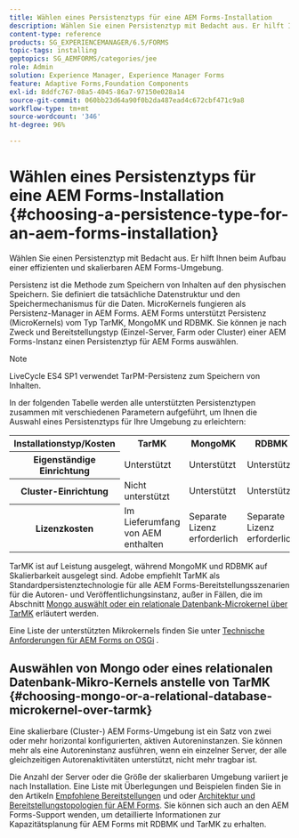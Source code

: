 ```yaml
---
title: Wählen eines Persistenztyps für eine AEM Forms-Installation
description: Wählen Sie einen Persistenztyp mit Bedacht aus. Er hilft Ihnen beim Aufbau einer effizienten und skalierbaren AEM Forms-Umgebung.
content-type: reference
products: SG_EXPERIENCEMANAGER/6.5/FORMS
topic-tags: installing
geptopics: SG_AEMFORMS/categories/jee
role: Admin
solution: Experience Manager, Experience Manager Forms
feature: Adaptive Forms,Foundation Components
exl-id: 8ddfc767-08a5-4045-86a7-97150e028a14
source-git-commit: 060bb23d64a90f0b2da487ead4c672cbf471c9a8
workflow-type: tm+mt
source-wordcount: '346'
ht-degree: 96%

---
```


# Wählen eines Persistenztyps für eine AEM Forms-Installation {#choosing-a-persistence-type-for-an-aem-forms-installation}

Wählen Sie einen Persistenztyp mit Bedacht aus. Er hilft Ihnen beim Aufbau einer effizienten und skalierbaren AEM Forms-Umgebung.

Persistenz ist die Methode zum Speichern von Inhalten auf den physischen Speichern. Sie definiert die tatsächliche Datenstruktur und den Speichermechanismus für die Daten. MicroKernels fungieren als Persistenz-Manager in AEM Forms. AEM Forms unterstützt Persistenz (MicroKernels) vom Typ TarMK, MongoMK und RDBMK. Sie können je nach Zweck und Bereitstellungstyp (Einzel-Server, Farm oder Cluster) einer AEM Forms-Instanz einen Persistenztyp für AEM Forms auswählen.

>[!NOTE]
>
>LiveCycle ES4 SP1 verwendet TarPM-Persistenz zum Speichern von Inhalten.

In der folgenden Tabelle werden alle unterstützten Persistenztypen zusammen mit verschiedenen Parametern aufgeführt, um Ihnen die Auswahl eines Persistenztyps für Ihre Umgebung zu erleichtern:

<table>
 <tbody>
  <tr>
   <th><strong>Installationstyp/Kosten</strong></th>
   <th><strong>TarMK</strong></th>
   <th><strong>MongoMK</strong></th>
   <th><strong>RDBMK</strong></th>
  </tr>
  <tr>
   <th><strong>Eigenständige Einrichtung</strong></th>
   <td>Unterstützt<br /> </td>
   <td>Unterstützt</td>
   <td>Unterstützt </td>
  </tr>
  <tr>
   <th><strong>Cluster-Einrichtung</strong></th>
   <td>Nicht unterstützt</td>
   <td>Unterstützt</td>
   <td>Unterstützt </td>
  </tr>
  <tr>
   <th><strong>Lizenzkosten</strong></th>
   <td>Im Lieferumfang von AEM enthalten </td>
   <td>Separate Lizenz erforderlich</td>
   <td>Separate Lizenz erforderlich</td>
  </tr>
 </tbody>
</table>

TarMK ist auf Leistung ausgelegt, während MongoMK und RDBMK auf Skalierbarkeit ausgelegt sind. Adobe empfiehlt TarMK als Standardpersistenztechnologie für alle AEM Forms-Bereitstellungsszenarien für die Autoren- und Veröffentlichungsinstanz, außer in Fällen, die im Abschnitt [Mongo auswählt oder ein relationale Datenbank-Microkernel über TarMK](#p-choosing-mongo-or-a-relational-database-microkernel-over-tarmk-p) erläutert werden.

Eine Liste der unterstützten Mikrokernels finden Sie unter [Technische Anforderungen für AEM Forms on OSGi](/help/sites-deploying/technical-requirements.md) <!--or [AEM Forms on JEE supported platform combinations](/help/forms/using/aem-forms-jee-supported-platforms.md) articles-->.

## Auswählen von Mongo oder eines relationalen Datenbank-Mikro-Kernels anstelle von TarMK {#choosing-mongo-or-a-relational-database-microkernel-over-tarmk}

Eine skalierbare (Cluster-) AEM Forms-Umgebung ist ein Satz von zwei oder mehr horizontal konfigurierten, aktiven Autoreninstanzen. Sie können mehr als eine Autoreninstanz ausführen, wenn ein einzelner Server, der alle gleichzeitigen Autorenaktivitäten unterstützt, nicht mehr tragbar ist.

<!--Only MongoMK and RDBMK persistence type are supported for a scalable (clustered) AEM Forms on JEE environment.-->

Die Anzahl der Server oder die Größe der skalierbaren Umgebung variiert je nach Installation. Eine Liste mit Überlegungen und Beispielen finden Sie in den Artikeln [Empfohlene Bereitstellungen](/help/sites-deploying/recommended-deploys.md) und oder [ Architektur und Bereitstellungstopologien für AEM Forms](/help/forms/using/aem-forms-architecture-deployment.md). Sie können sich auch an den AEM Forms-Support wenden, um detaillierte Informationen zur Kapazitätsplanung für AEM Forms mit RDBMK und TarMK zu erhalten.
